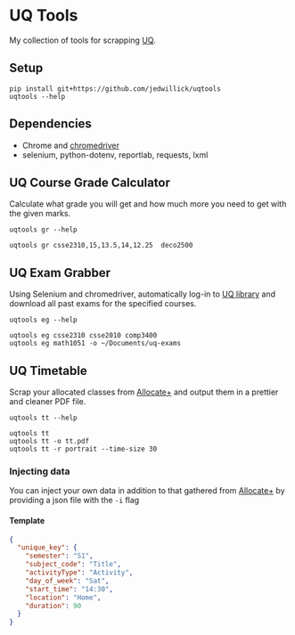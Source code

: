 # UQ Tools

My collection of tools for scrapping [UQ](https://www.uq.edu.au/).

## Setup

```shell
pip install git+https://github.com/jedwillick/uqtools
uqtools --help
```

## Dependencies

- Chrome and [chromedriver](https://chromedriver.chromium.org/downloads)
- selenium, python-dotenv, reportlab, requests, lxml

## UQ Course Grade Calculator

Calculate what grade you will get and how much more you need to get with the given marks.

```shell
uqtools gr --help

uqtools gr csse2310,15,13.5,14,12.25  deco2500
```

## UQ Exam Grabber

Using Selenium and chromedriver, automatically log-in to [UQ library](https://www.library.uq.edu.au/exams/) and download all past exams for the specified
courses.

```shell
uqtools eg --help

uqtools eg csse2310 csse2010 comp3400
uqtools eg math1051 -o ~/Documents/uq-exams
```

## UQ Timetable

Scrap your allocated classes from [Allocate+](http://my.uq.edu.au/student-timetable) and output them in a prettier and cleaner PDF file.

```shell
uqtools tt --help

uqtools tt
uqtools tt -o tt.pdf
uqtools tt -r portrait --time-size 30 
```

### Injecting data

You can inject your own data in addition to that gathered from [Allocate+](http://my.uq.edu.au/student-timetable) by providing a json file with the `-i` flag

#### Template

```json
{
  "unique_key": {
    "semester": "S1",
    "subject_code": "Title",
    "activityType": "Activity",
    "day_of_week": "Sat",
    "start_time": "14:30",
    "location": "Home",
    "duration": 90
  }
}
```
